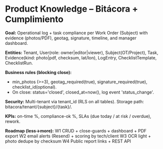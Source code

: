 # Product Knowledge – Bitácora + Cumplimiento
**Goal:** Operational log + task compliance per Work Order (Subject) with evidence (photos/PDF), geotag, signature, timeline, and manager dashboard.

**Entities:** Tenant, User(role: owner|editor|viewer), Subject(OT/Project), Task, Evidence(kind: photo|pdf, checksum, lat/lon), LogEntry, ChecklistTemplate, ChecklistRun.

**Business rules (blocking close):**
- min_photos (>=3), geotag_required(true), signature_required(true), checklist_id(optional).
- On close: status='closed', closed_at=now(), log event 'status_change'.

**Security:** Multi-tenant via tenant_id (RLS on all tables). Storage path: bitacora/tenant/{subject}/{task}/.

**KPIs:** on-time %, compliance-ok %, SLAs (due today / at risk / overdue), rework.

**Roadmap (less→more):**
W1 CRUD + close-guards + dashboard + PDF export
W2 email alerts (Resend) + scoring by tech/client
W3 OCR light + photo dedupe by checksum
W4 Public report links + REST API